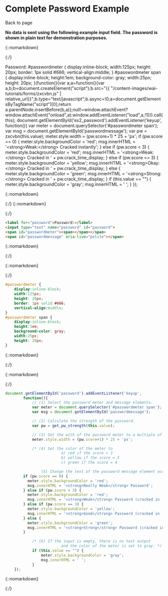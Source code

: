 # Complete Password Example

Back to page

**No data is sent using the following example input field. The password is shown in plain text for demonstration purposes.**

{::nomarkdown}

{:/}

Password: #passwordmeter { display:inline-block; width:125px; height: 20px; border: 1px solid #666; vertical-align:middle; } #passwordmeter span { display:inline-block; height:1em; background-color: gray; width:25px; height: 20px; }(function(){var a;a=function(){var a,b;b=document.createElement("script");b.src="\{{ "/content-images/wai-tutorials/forms/zxcvbn.js" | relative\_url\}}";b.type="text/javascript";b.async=!0;a=document.getElementsByTagName("script")\[0];return a.parentNode.insertBefore(b,a)};null!=window.attachEvent?window.attachEvent("onload",a):window.addEventListener("load",a,!1)}).call(this); document.getElementById('ex2\_password').addEventListener('keyup', function(){ var meter = document.querySelector('#passwordmeter span'); var msg = document.getElementById('passwordmessage'); var pw = zxcvbn(this.value); meter.style.width = (pw.score+1) \* 25 + 'px'; if (pw.score == 0) { meter.style.backgroundColor = 'red'; msg.innerHTML = '\<strong>Weak:\</strong> Cracked instantly'; } else if (pw.score < 3) { meter.style.backgroundColor = 'red'; msg.innerHTML = '\<strong>Weak:\</strong> Cracked in ' + pw.crack\_time\_display; } else if (pw.score == 3) { meter.style.backgroundColor = 'yellow'; msg.innerHTML = '\<strong>Okay:\</strong> Cracked in ' + pw.crack\_time\_display; } else { meter.style.backgroundColor = 'green'; msg.innerHTML = '\<strong>Strong:\</strong> Cracked in ' + pw.crack\_time\_display; } if (this.value == "") { meter.style.backgroundColor = 'gray'; msg.innerHTML = ' '; } });

{::nomarkdown}

{:/} {::nomarkdown}

{:/}

```html
<label for="password">Password:</label>
<input type="text" name="password" id="password">
<span id="passwordmeter"><span></span></span>
<span id="passwordmessage" aria-live="polite"></span>
```

{::nomarkdown}

{:/}

{::nomarkdown}

{:/}

```css
#passwordmeter {
	display:inline-block;
	width:125px;
	height: 20px;
	border: 1px solid #666;
	vertical-align:middle;
}
#passwordmeter span {
	display:inline-block;
	height:1em;
	background-color: gray;
	width:25px;
	height: 20px;
}
```

{::nomarkdown}

{:/}

{::nomarkdown}

{:/}

```js
document.getElementById('password').addEventListener('keyup',
		function(){
			// (1) Select the password meter and message elements.
			var meter = document.querySelector('#passwordmeter span');
			var msg = document.getElementById('passwordmessage');

			// (2) Calculate the strength of the password.
			var pw = get_pw_strength(this.value);

			// (3) Set the with of the password meter to a multiple of the score.
			meter.style.width = (pw.score+1) * 25 + 'px';

			/* (4) Set the color of the meter to
						 a) red if the score < 3
						 b) yellow if the score = 3
						 c) green if the score = 4

				(5) Change the text of the password message element accordingly. */
        if (pw.score == 0) {
          meter.style.backgroundColor = 'red';
          msg.innerHTML = '<strong>Really Weak</strong> Password';
        } else if (pw.score < 3) {
          meter.style.backgroundColor = 'red';
          msg.innerHTML = '<strong>Weak</strong> Password (cracked in ' + pw.crack_time_display + ')';
        } else if (pw.score == 3) {
          meter.style.backgroundColor = 'yellow';
          msg.innerHTML = '<strong>Good</strong> Password (cracked in ' + pw.crack_time_display + ')';
        } else {
          meter.style.backgroundColor = 'green';
          msg.innerHTML = '<strong>Strong</strong> Password (cracked in ' + pw.crack_time_display + ')';
        }

			/* (6) If the input is empty, there is no text output
						 and the color of the meter is set to gray. */
			if (this.value == "") {
				meter.style.backgroundColor = 'gray';
				msg.innerHTML = ' ';
			}
	});
```

{::nomarkdown}

{:/}
